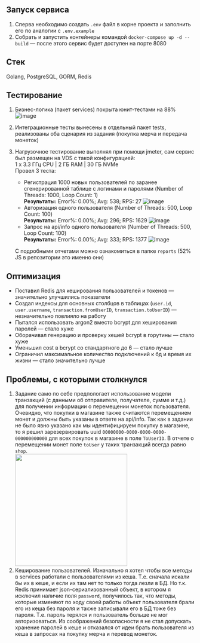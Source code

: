 ## Запуск сервиса
1. Сперва необходимо создать `.env` файл в корне проекта и заполнить его по аналогии с `.env.example`
2. Собрать и запустить контейнеры командой `docker-compose up -d --build` — после этого сервис будет доступен на порте 8080

## Стек
Golang, PostgreSQL, GORM, Redis

## Тестирование
1. Бизнес-логика (пакет services) покрыта юнит-тестами на 88% ![image](https://github.com/user-attachments/assets/b435788a-0447-486d-bba6-2824350ab2bb)
2. Интеграционные тесты вынесены в отдельный пакет tests, реализованы оба сценария из задания (покупка мерча и передача монеток)
3. Нагрузочное тестирование выполнял при помощи jmeter, сам сервис был размещен на VDS с такой конфигурацией:<br>1 x 3.3 ГГц CPU | 2 ГБ RAM | 30 ГБ NVMe<br>Провел 3 теста:
   - Регистрация 1000 новых пользователей по заранее сгенерированной таблице с логинами и паролями (Number of Threads: 1000, Loop Count: 1)<br>**Результаты:** Error%: 0.00%; Avg: 538; RPS: 27 ![image](https://github.com/user-attachments/assets/fb984d5d-19a8-4faa-aeec-fe83d35b5986)
   - Авторизация одного пользователя (Number of Threads: 500, Loop Count: 100)<br>**Результаты:** Error%: 0.00%; Avg: 296; RPS: 1629 ![image](https://github.com/user-attachments/assets/c53d4b72-51b6-4752-ae86-7a2a5c2127b2)
   - Запрос на api/info одного пользователя (Number of Threads: 500, Loop Count: 100)<br>**Результаты:** Error%: 0.00%; Avg: 333; RPS: 1377 ![image](https://github.com/user-attachments/assets/d187fee9-6d48-4eaa-8bea-dd5d79767ac7)
   
   С подробными отчетами можно ознакомиться в папке `reports` (52% JS в репозитории это именно они)

## Оптимизация
- Поставил Redis для кеширования пользователей и токенов — значительно улучшились показатели
- Создал индексы для основных столбцов в таблицах (`user.id`, `user.username`, `transaction.fromUserID`, `transaction.toUserID`) — незначительно повлияло на работу
- Пытался использовать argon2 вместо bcrypt для хеширования паролей — стало хуже
- Оборачивал генерацию и проверку хешей bcrypt в горутины — стало хуже
- Уменьшил cost в bcrypt со стандартного до 6 — стало лучше
- Ограничил максимальное количество подключений к бд и время их жизни — стало значительно лучше

## Проблемы, с которыми столкнулся
1. Задание само по себе предпологает использование модели транзакций (с данными об отправителе, получателе, сумме и т.д.) для получении информации о перемещении монеток пользователя. Очевидно, что покупки в
   магазине также считаются перемещением монет и должны быть указаны в ответе на api/info. Так как в задании не было явно указано как мы идентифицируем покупку в магазине, то я решил зарезервировать
   uuid `00000000-0000-0000-0000-000000000000` для всех покупок в магазине в поле `ToUserID`. В отчете о перемещении монет поле `toUser` у таких транзакций всегда равно `shop`.<br><img src="https://github.com/user-attachments/assets/3c7f0af6-ff17-4422-a72a-a4af73db9c7b" width="300">
2. Кеширование пользователей. Изначально я хотел чтобы все методы в services работали с пользователями из кеша. Т.е. сначала искали бы их в кеше, и если их там нет то только тогда лезли в БД. Но т.к. Redis принимает
   json-сериализованный объект, в котором я исключил наличие поля `password`, получилось так, что методы, которые изменяют по ходу своей работы объект пользователя брали его из кеша без пароля и также записывали его 
   в БД тоже без пароля. Т.е. пароль терялся и пользователь больше не мог авторизоваться. Из соображений безопасности я не стал допускать хранение паролей в кеше и отказался от идеи брать пользователя из кеша в запросах
    на покупку мерча и перевод монеток.
